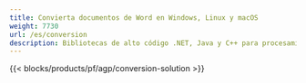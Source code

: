 ```yaml
---
title: Convierta documentos de Word en Windows, Linux y macOS 
weight: 7730
url: /es/conversion
description: Bibliotecas de alto código .NET, Java y C++ para procesamiento y conversión de documentos de Word.
---
```


{{< blocks/products/pf/agp/conversion-solution >}} 
